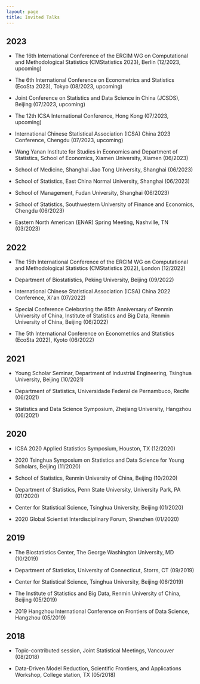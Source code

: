 ```yaml
---
layout: page
title: Invited Talks
---
```


## 2023 ##

- The 16th International Conference of the ERCIM WG on Computational and Methodological Statistics (CMStatistics 2023), Berlin (12/2023, upcoming)

- The 6th International Conference on Econometrics and Statistics (EcoSta 2023), Tokyo (08/2023, upcoming)

- Joint Conference on Statistics and Data Science in China (JCSDS), Beijing (07/2023, upcoming) 

- The 12th ICSA International Conference, Hong Kong (07/2023, upcoming)

- International Chinese Statistical Association (ICSA) China 2023 Conference, Chengdu (07/2023, upcoming)

- Wang Yanan Institute for Studies in Economics and Department of Statistics, School of Economics, Xiamen University, Xiamen (06/2023)

- School of Medicine, Shanghai Jiao Tong University, Shanghai (06/2023)

- School of Statistics, East China Normal University, Shanghai (06/2023)

- School of Management, Fudan University, Shanghai (06/2023)

- School of Statistics, Southwestern University of Finance and Economics, Chengdu (06/2023)

- Eastern North American (ENAR) Spring Meeting,  Nashville, TN (03/2023)

## 2022 ##

- The 15th International Conference of the ERCIM WG on Computational and Methodological Statistics (CMStatistics 2022), London (12/2022)

- Department of Biostatistics, Peking University, Beijing (09/2022)

- International Chinese Statistical Association (ICSA) China 2022 Conference, Xi'an (07/2022)

- Special Conference Celebrating the 85th Anniversary of Renmin University of China, Institute of Statistics and Big Data, Renmin University of China, Beijing (06/2022)

- The 5th International Conference on Econometrics and Statistics (EcoSta 2022), Kyoto (06/2022)

## 2021 ##

- Young Scholar Seminar, Department of Industrial Engineering, Tsinghua University, Beijing (10/2021)

- Department of Statistics, Universidade Federal de Pernambuco, Recife (06/2021)

- Statistics and Data Science Symposium, Zhejiang University, Hangzhou (06/2021)

## 2020 ##

- ICSA 2020 Applied Statistics Symposium, Houston, TX (12/2020)

- 2020 Tsinghua Symposium on Statistics and Data Science for Young Scholars, Beijing (11/2020)

- School of Statistics, Renmin University of China, Beijing (10/2020)

- Department of Statistics, Penn State University, University Park, PA (01/2020)

- Center for Statistical Science, Tsinghua University, Beijing (01/2020)

- 2020 Global Scientist Interdisciplinary Forum, Shenzhen (01/2020)

## 2019 ##

- The Biostatistics Center, The George Washington University, MD (10/2019)

- Department of Statistics, University of Connecticut, Storrs, CT (09/2019)

- Center for Statistical Science, Tsinghua University, Beijing (06/2019)

- The Institute of Statistics and Big Data, Renmin University of China, Beijing (05/2019)

- 2019 Hangzhou International Conference on Frontiers of Data Science, Hangzhou (05/2019)

## 2018 ##

- Topic-contributed session, Joint Statistical Meetings, Vancouver (08/2018)

- Data-Driven Model Reduction, Scientific Frontiers, and Applications Workshop, College station, TX (05/2018)


